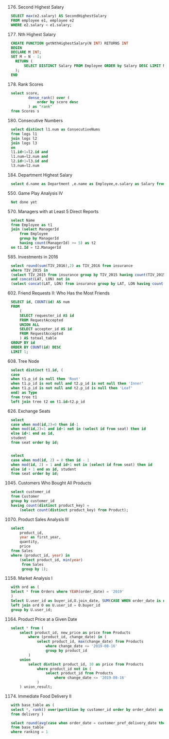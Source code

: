 176. Second Highest Salary

```sql
SELECT max(e2.salary) AS SecondHighestSalary
FROM employee e1, employee e2
WHERE e2.salary < e1.salary;
```

177. Nth Highest Salary

```sql
CREATE FUNCTION getNthHighestSalary(N INT) RETURNS INT
BEGIN
DECLARE M INT;
SET M = N - 1;
  RETURN (
      SELECT DISTINCT Salary FROM Employee ORDER by Salary DESC LIMIT M, 1
  );
END
```

178. Rank Scores

```sql
select score, 
        dense_rank() over (
            order by score desc
        ) as "rank"
from Scores s
```

180. Consecutive Numbers

```sql
select distinct l1.num as ConsecutiveNums
from logs l1
join logs l2
join logs l3
on
l1.id+1=l2.id and
l1.num=l2.num and
l2.id+1=l3.id and
l3.num=l2.num
```

184. Department Highest Salary

```sql
select d.name as Department ,e.name as Employee,e.salary as Salary from Employee e LEFT JOIN Department d on e.departmentId=d.id where e.salary = (select max(salary) from employee e where e.departmentId=d.Id);
```

550. Game Play Analysis IV

```sql
Not done yet
```

570. Managers with at Least 5 Direct Reports

```sql
select Name
from Employee as t1 
join (select ManagerId
    from Employee
    group by ManagerId
    having count(ManagerId) >= 5) as t2
on t1.Id = t2.ManagerId
```

585. Investments in 2016

```sql
select round(sum(TIV_2016),2) as TIV_2016 from insurance
where TIV_2015 in
(select TIV_2015 from insurance group by TIV_2015 having count(TIV_2015) >1)
and concat(LAT, LON) not in
(select concat(LAT, LON) from insurance group by LAT, LON having count(concat(LAT, LON)) >1)
```

602. Friend Requests II: Who Has the Most Friends

```sql
SELECT id, COUNT(id) AS num
FROM 
    (
    SELECT requester_id AS id
    FROM RequestAccepted
    UNION ALL
    SELECT accepter_id AS id
    FROM RequestAccepted    
    ) AS totoal_table
GROUP BY id
ORDER BY COUNT(id) DESC
LIMIT 1;
```

608. Tree Node

```sql
select distinct t1.id, (
case 
when t1.p_id is null then 'Root'
when t1.p_id is not null and t2.p_id is not null then 'Inner'
when t1.p_id is not null and t2.p_id is null then 'Leaf'
end) as Type
from tree t1
left join tree t2 on t1.id=t2.p_id
```

626. Exchange Seats

```sql
select
case when mod(id,2)=0 then id-1
when mod(id,2)=1 and id+1 not in (select id from seat) then id
else id+1 end as id,
student
from seat order by id;


select
case when mod(id, 2) = 0 then id - 1
when mod(id, 2) = 1 and id+1 not in (select id from seat) then id 
else id + 1 end as id, student
from seat order by id;
```

1045. Customers Who Bought All Products

```sql
select customer_id
from Customer
group by customer_id
having count(distinct product_key) = 
    (select count(distinct product_key) from Product);
```

1070. Product Sales Analysis III

```sql
select
    product_id,
    year as first_year,
    quantity,
    price
from Sales
where (product_id, year) in 
    (select product_id, min(year) 
     from Sales 
     group by 1);
```

1158. Market Analysis I

```sql
with ord as (
Select * from Orders where YEAR(order_date) = '2019'
)
Select U.user_id as buyer_id,U.join_date, SUM(CASE WHEN order_date is not null then 1 ELSE 0 END) as orders_in_2019 from Users U
left join ord O on U.user_id = O.buyer_id 
group by U.user_id;
```

1164. Product Price at a Given Date

```sql
select * from (
    select product_id, new_price as price from Products
        where (product_id, change_date) in (
            select product_id, max(change_date) from Products
                where change_date <= '2019-08-16'
                group by product_id
        )
    union
        select distinct product_id, 10 as price from Products
            where product_id not in (
                select product_id from Products
                    where change_date <= '2019-08-16'
            )
    ) union_result;
```

1174. Immediate Food Delivery II

```sql
with base_table as (
select *, rank() over(partition by customer_id order by order_date) as ranking 
from delivery )

select round(avg(case when order_date = customer_pref_delivery_date then 1.00 else 0.00 end)*100, 2) as immediate_percentage 
from base_table
where ranking = 1 
```

```sql

```

```sql

```

```sql

```

```sql

```

```sql

```